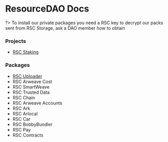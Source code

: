 <!-- omit in toc -->
# ResourceDAO Docs

?> To install our private packages you need a RSC key to decrypt our packs sent from RSC Storage, ask a DAO member how to obtain

### Projects
- [RSC Staking](https://stake.resourcedao.io)

### Packages

- [RSC Uploader](/packages/rsc-uploader/)
- RSC Arweave Cost
- RSC SmartWeave
- RSC Trusted Data
- RSC Chain
- RSC Arweave Accounts
- RSC Ark
- RSC Arlocal
- RSC Car
- RSC BobbyBundler
- RSC Pay
- RSC Contracts

<!-- omit in toc -->
